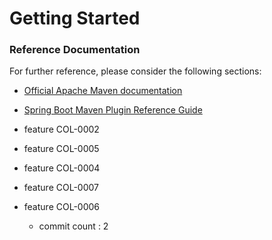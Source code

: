 # Getting Started

### Reference Documentation
For further reference, please consider the following sections:

* [Official Apache Maven documentation](https://maven.apache.org/guides/index.html)
* [Spring Boot Maven Plugin Reference Guide](https://docs.spring.io/spring-boot/docs/2.2.5.RELEASE/maven-plugin/)

* feature COL-0002


* feature COL-0005

* feature COL-0004

* feature COL-0007

* feature COL-0006
    - commit count : 2